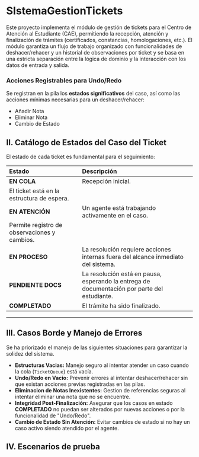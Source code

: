 # SIstemaGestionTickets

Este proyecto implementa el módulo de gestión de tickets para el Centro de Atención al Estudiante (CAE), permitiendo la recepción, atención y finalización de trámites (certificados, constancias, homologaciones, etc.).
El módulo garantiza un flujo de trabajo organizado con funcionalidades de deshacer/rehacer y un historial de observaciones por ticket y se basa en una estricta separación entre la lógica de dominio y la interacción con los datos de entrada y salida. 


### Acciones Registrables para Undo/Redo

Se registran en la pila los **estados significativos** del caso, así como las acciones mínimas necesarias para un deshacer/rehacer:

  * Añadir Nota
  * Eliminar Nota
  * Cambio de Estado

## II. Catálogo de Estados del Caso del Ticket

El estado de cada ticket es fundamental para el seguimiento:

| Estado | Descripción |
| :--- | :--- |
| **EN COLA** | Recepción inicial.
El ticket está en la estructura de espera. |
| **EN ATENCIÓN** | Un agente está trabajando activamente en el caso.
Permite registro de observaciones y cambios. |
| **EN PROCESO** | La resolución requiere acciones internas fuera del alcance inmediato del sistema. |
| **PENDIENTE DOCS** | La resolución está en pausa, esperando la entrega de documentación por parte del estudiante. |
| **COMPLETADO** | El trámite ha sido finalizado. |

-----

## III. Casos Borde y Manejo de Errores

Se ha priorizado el manejo de las siguientes situaciones para garantizar la solidez del sistema.

  * **Estructuras Vacias:** Manejo seguro al intentar atender un caso cuando la cola (`TicketQueue`) está vacía.
  * **Undo/Redo en Vacio:** Prevenir errores al intentar deshacer/rehacer sin que existan acciones previas registradas en las pilas.
  * **Eliminacion de Notas Inexistentes:** Gestion de referencias seguras al intentar eliminar una nota que no se encuentre.
  * **Integridad Post-Finalización:** Asegurar que los casos en estado **COMPLETADO** no puedan ser alterados por nuevas acciones o por la funcionalidad de "Undo/Redo".
  * **Cambio de Estado Sin Atención:** Evitar cambios de estado si no hay un caso activo siendo atendido por el agente.

## IV. Escenarios de prueba


